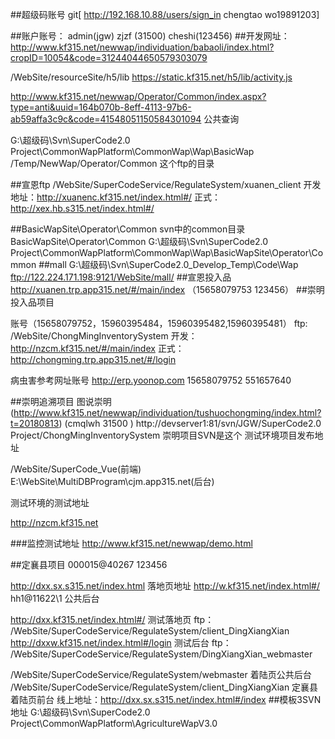 ##超级码账号
  git[ http://192.168.10.88/users/sign_in  chengtao wo19891203]

##账户账号：
admin(jgw)
zjzf (31500)
cheshi(123456)
##开发网址：
http://www.kf315.net/newwap/individuation/babaoli/index.html?cropID=10054&code=31244044650579303079


/WebSite/resourceSite/h5/lib     https://static.kf315.net/h5/lib/activity.js

http://www.kf315.net/newwap/Operator/Common/index.aspx?type=anti&uuid=164b070b-8eff-4113-97b6-ab59affa3c9c&code=41548051150584301094
公共查询

G:\超级码\Svn\SuperCode2.0 Project\CommonWapPlatform\CommonWap\Wap\BasicWap         /Temp/NewWap/Operator/Common  这个ftp的目录

##宣恩ftp
/WebSite/SuperCodeService/RegulateSystem/xuanen_client
开发地址：http://xuanenc.kf315.net/index.html#/ 
正式：http://xex.hb.s315.net/index.html#/

##BasicWapSite\Operator\Common
svn中的common目录BasicWapSite\Operator\Common
G:\超级码\Svn\SuperCode2.0 Project\CommonWapPlatform\CommonWap\Wap\BasicWapSite\Operator\Common
 ##mall 
 G:\超级码\Svn\SuperCode2.0_Develop_Temp\Code\Wap
 ftp://122.224.171.198:9121/WebSite/mall/
 ##宣恩投入品
 http://xuanen.trp.app315.net/#/main/index
 （15658079753   123456）
##崇明投入品项目

账号（15658079752，15960395484，15960395482,15960395481）
ftp: /WebSite/ChongMingInventorySystem
开发：http://nzcm.kf315.net/#/main/index
正式：http://chongming.trp.app315.net/#/login

病虫害参考网址账号
http://erp.yoonop.com
15658079752
551657640 

##崇明追溯项目
图说崇明(http://www.kf315.net/newwap/individuation/tushuochongming/index.html?t=20180813)
(cmqlwh 31500 )
http://devserver1:81/svn/JGW/SuperCode2.0 Project/ChongMingInventorySystem
崇明项目SVN是这个
测试环境项目发布地址

/WebSite/SuperCode_Vue(前端)
E:\WebSite\MultiDBProgram\cjm.app315.net(后台)

测试环境的测试地址

http://nzcm.kf315.net

###监控测试地址
http://www.kf315.net/newwap/demo.html

##定襄县项目
000015@40267 123456

http://dxx.sx.s315.net/index.html  落地页地址
http://w.kf315.net/index.html#/    hh1@11622\1 公共后台

http://dxx.kf315.net/index.html#/ 测试落地页  ftp： /WebSite/SuperCodeService/RegulateSystem/client_DingXiangXian
http://dxxw.kf315.net/index.html#/login 测试后台  ftp： /WebSite/SuperCodeService/RegulateSystem/DingXiangXian_webmaster

/WebSite/SuperCodeService/RegulateSystem/webmaster
着陆页公共后台
/WebSite/SuperCodeService/RegulateSystem/client_DingXiangXian
定襄县着陆页前台
线上地址：http://dxx.sx.s315.net/index.html#/index
##模板3SVN地址
G:\超级码\Svn\SuperCode2.0 Project\CommonWapPlatform\AgricultureWapV3.0